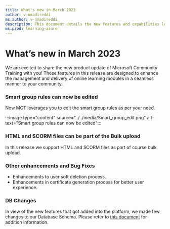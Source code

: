 ```yaml
---
title: What's new in March 2023
author: v-nmadireddi
ms.author: v-nmadireddi
description: This document details the new features and capabilities launched on the Microsoft Community Training platform in March 2023. 
ms.prod: learning-azure
---
```


# What’s new in March 2023


We are excited to share the new product update of Microsoft Community Training with you! These features in this release are designed to enhance the management and delivery of online learning modules in a seamless manner to your community.

### Smart group rules can now be edited

Now MCT leverages you to edit the smart group rules as per your need.

:::image type="content" source="../../media/Smart_group_edit.png" alt-text="Smart group rules can now be edited":::


### HTML and SCORM files can be part of the Bulk upload

In this release we support HTML and SCORM files as part of course bulk upload.


### Other enhancements and Bug Fixes  

* Enhancements to user soft deletion process.
* Enhancements in certificate generation process for better user experience.

### DB Changes

In view of the new features that got added into the platform, we made few changes to our Database Schema. Please refer to [this document](../../analytics/custom-reports/database-schema.md#database-schema-overview) for addition information.